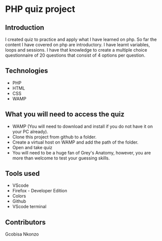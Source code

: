# PHP quiz project

## Introduction

 I created quiz to practice and apply what I have learned on php. So far the content I have covered on php are introductory. I have learnt variables, loops and sessions. I have that knowledge to create a multiple choice questionnaire of 20 questions that consist of 4 options per question.


## Technologies
- PHP
- HTML
- CSS
- WAMP

## What you will need to access the quiz
- WAMP (You will need to download and install if you do not have it on your PC already).
- Clone this project from github to a folder.
- Create a virtual host on WAMP and add the path of the folder.
- Open and take quiz
- You will need to be a huge fan of Grey's Anatomy, however, you are more than welcome to test your guessing skills.


## Tools used
- VScode
- Firefox - Developer Edition
- Colors
- Github
- VScode terminal

## Contributors
Gcobisa Nkonzo
